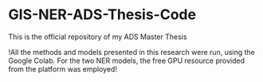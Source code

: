 # GIS-NER-ADS-Thesis-Code

This is the official repository of my ADS Master Thesis 

!All the methods and models presented in this research were run, using the Google Colab. For the two NER models, the free GPU resource provided from the platform was employed!
